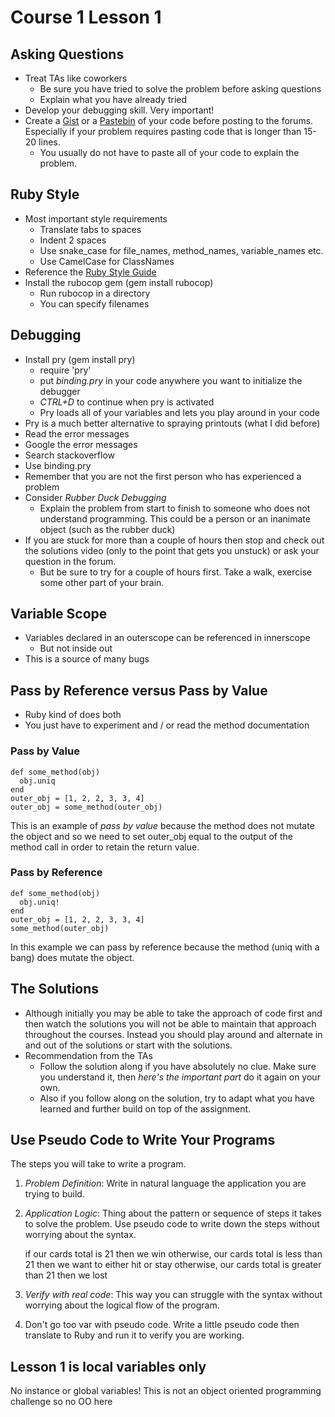 # Course 1 Lesson 1

## Asking Questions

* Treat TAs like coworkers
  * Be sure you have tried to solve the problem before asking questions
  * Explain what you have already tried
* Develop your debugging skill. Very important!
* Create a [Gist](https://gist.github.com) or a [Pastebin](http://pastebin.com)
  of your code before posting to the forums. Especially if your problem requires
  pasting code that is longer than 15-20 lines.
  * You usually do not have to paste all of your code to explain the problem.

## Ruby Style

* Most important style requirements
  * Translate tabs to spaces
  * Indent 2 spaces
  * Use snake_case for file_names, method_names, variable_names etc.
  * Use CamelCase for ClassNames
* Reference the [Ruby Style Guide](https://github.com/bbatsov/ruby-style-guide)
* Install the rubocop gem (gem install rubocop)
  * Run rubocop in a directory
  * You can specify filenames

## Debugging

* Install pry (gem install pry)
  * require 'pry'
  * put *binding.pry* in your code anywhere you want to initialize the debugger
  * *CTRL+D* to continue when pry is activated
  * Pry loads all of your variables and lets you play around in your code
* Pry is a much better alternative to spraying printouts (what I did before)
* Read the error messages
* Google the error messages
* Search stackoverflow
* Use binding.pry
* Remember that you are not the first person who has experienced a problem
* Consider *Rubber Duck Debugging*
  * Explain the problem from start to finish to someone who does not understand
    programming. This could be a person or an inanimate object (such as the
    rubber duck)
* If you are stuck for more than a couple of hours then stop and check out the
  solutions video (only to the point that gets you unstuck) or ask your question
  in the forum.
  * But be sure to try for a couple of hours first. Take a walk, exercise some
    other part of your brain.

## Variable Scope

* Variables declared in an outerscope can be referenced in innerscope
  * But not inside out
* This is a source of many bugs

## Pass by Reference versus Pass by Value

* Ruby kind of does both
* You just have to experiment and / or read the method documentation

### Pass by Value

    def some_method(obj)
      obj.uniq
    end
    outer_obj = [1, 2, 2, 3, 3, 4]
    outer_obj = some_method(outer_obj)

This is an example of *pass by value* because the method does not mutate the
object and so we need to set outer_obj equal to the output of the method call in
order to retain the return value.

### Pass by Reference

    def some_method(obj)
      obj.uniq!
    end
    outer_obj = [1, 2, 2, 3, 3, 4]
    some_method(outer_obj)

In this example we can pass by reference because the method (uniq with a bang)
does mutate the object.

## The Solutions

* Although initially you may be able to take the approach of code first and then
  watch the solutions you will not be able to maintain that approach throughout
  the courses. Instead you should play around and alternate in and out of the
  solutions or start with the solutions.
* Recommendation from the TAs
  * Follow the solution along if you have absolutely no clue. Make sure you
    understand it, then *here's the important part* do it again on your own.
  * Also if you follow along on the solution, try to adapt what you have learned
    and further build on top of the assignment.

## Use Pseudo Code to Write Your Programs

The steps you will take to write a program.

1. *Problem Definition*: Write in natural language the application you are
   trying to build.
2. *Application Logic*: Thing about the pattern or sequence of steps it takes to
   solve the problem. Use pseudo code to write down the steps without worrying
   about the syntax.

    if our cards total is 21
      then we win 
    otherwise, our cards total is less than 21
      then we want to either hit or stay
    otherwise, our cards total is greater than 21
      then we lost

3. *Verify with real code*: This way you can struggle with the syntax without
   worrying about the logical flow of the program.
4. Don't go too var with pseudo code. Write a little pseudo code then translate
   to Ruby and run it to verify you are working.

## Lesson 1 is local variables only

No instance or global variables! This is not an object oriented programming
challenge so no OO here
